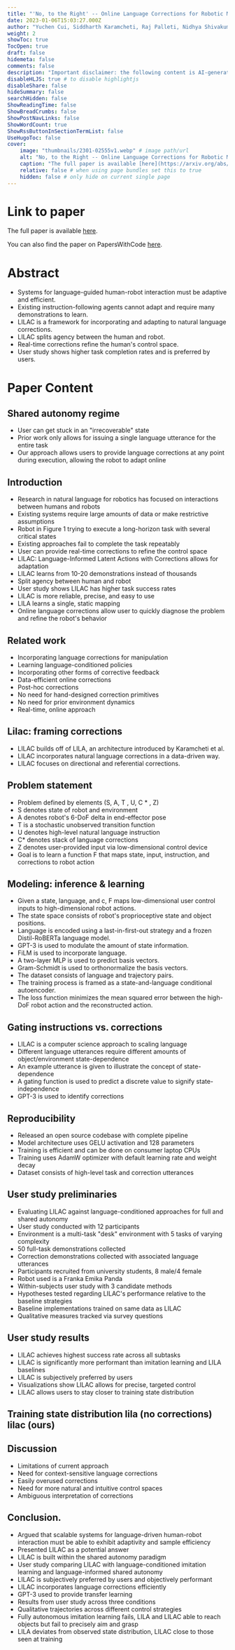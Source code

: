 ```yaml
---
title: "'No, to the Right' -- Online Language Corrections for Robotic Manipulation via Shared Autonomy"
date: 2023-01-06T15:03:27.000Z
author: "Yuchen Cui, Siddharth Karamcheti, Raj Palleti, Nidhya Shivakumar, Percy Liang, Dorsa Sadigh"
weight: 2
showToc: true
TocOpen: true
draft: false
hidemeta: false
comments: false
description: "Important disclaimer: the following content is AI-generated, please make sure to fact check the presented information by reading the full paper."
disableHLJS: true # to disable highlightjs
disableShare: false
hideSummary: false
searchHidden: false
ShowReadingTime: false
ShowBreadCrumbs: false
ShowPostNavLinks: false
ShowWordCount: true
ShowRssButtonInSectionTermList: false
UseHugoToc: false
cover:
    image: "thumbnails/2301-02555v1.webp" # image path/url
    alt: "No, to the Right -- Online Language Corrections for Robotic Manipulation via Shared Autonomy" # alt text
    caption: "The full paper is available [here](https://arxiv.org/abs/2301.02555)." # display caption under cover
    relative: false # when using page bundles set this to true
    hidden: false # only hide on current single page
---
```


# Link to paper
The full paper is available [here](https://arxiv.org/abs/2301.02555).

You can also find the paper on PapersWithCode [here](https://paperswithcode.com/paper/no-to-the-right-online-language-corrections).

# Abstract
- Systems for language-guided human-robot interaction must be adaptive and efficient.
- Existing instruction-following agents cannot adapt and require many demonstrations to learn.
- LILAC is a framework for incorporating and adapting to natural language corrections.
- LILAC splits agency between the human and robot.
- Real-time corrections refine the human's control space.
- User study shows higher task completion rates and is preferred by users.

# Paper Content

## Shared autonomy regime
- User can get stuck in an "irrecoverable" state
- Prior work only allows for issuing a single language utterance for the entire task
- Our approach allows users to provide language corrections at any point during execution, allowing the robot to adapt online

## Introduction
- Research in natural language for robotics has focused on interactions between humans and robots
- Existing systems require large amounts of data or make restrictive assumptions
- Robot in Figure 1 trying to execute a long-horizon task with several critical states
- Existing approaches fail to complete the task repeatably
- User can provide real-time corrections to refine the control space
- LILAC: Language-Informed Latent Actions with Corrections allows for adaptation
- LILAC learns from 10-20 demonstrations instead of thousands
- Split agency between human and robot
- User study shows LILAC has higher task success rates
- LILAC is more reliable, precise, and easy to use
- LILA learns a single, static mapping
- Online language corrections allow user to quickly diagnose the problem and refine the robot's behavior

## Related work
- Incorporating language corrections for manipulation
- Learning language-conditioned policies
- Incorporating other forms of corrective feedback
- Data-efficient online corrections
- Post-hoc corrections
- No need for hand-designed correction primitives
- No need for prior environment dynamics
- Real-time, online approach

## Lilac: framing corrections
- LILAC builds off of LILA, an architecture introduced by Karamcheti et al.
- LILAC incorporates natural language corrections in a data-driven way.
- LILAC focuses on directional and referential corrections.

## Problem statement
- Problem defined by elements (S, A, T , U, C * , Z)
- S denotes state of robot and environment
- A denotes robot's 6-DoF delta in end-effector pose
- T is a stochastic unobserved transition function
- U denotes high-level natural language instruction
- C* denotes stack of language corrections
- Z denotes user-provided input via low-dimensional control device
- Goal is to learn a function F that maps state, input, instruction, and corrections to robot action

## Modeling: inference & learning
- Given a state, language, and c, F maps low-dimensional user control inputs to high-dimensional robot actions.
- The state space consists of robot's proprioceptive state and object positions.
- Language is encoded using a last-in-first-out strategy and a frozen Distil-RoBERTa language model.
- GPT-3 is used to modulate the amount of state information.
- FiLM is used to incorporate language.
- A two-layer MLP is used to predict basis vectors.
- Gram-Schmidt is used to orthonormalize the basis vectors.
- The dataset consists of language and trajectory pairs.
- The training process is framed as a state-and-language conditional autoencoder.
- The loss function minimizes the mean squared error between the high-DoF robot action and the reconstructed action.

## Gating instructions vs. corrections
- LILAC is a computer science approach to scaling language
- Different language utterances require different amounts of object/environment state-dependence
- An example utterance is given to illustrate the concept of state-dependence
- A gating function is used to predict a discrete value to signify state-independence
- GPT-3 is used to identify corrections

## Reproducibility
- Released an open source codebase with complete pipeline
- Model architecture uses GELU activation and 128 parameters
- Training is efficient and can be done on consumer laptop CPUs
- Training uses AdamW optimizer with default learning rate and weight decay
- Dataset consists of high-level task and correction utterances

## User study preliminaries
- Evaluating LILAC against language-conditioned approaches for full and shared autonomy
- User study conducted with 12 participants
- Environment is a multi-task "desk" environment with 5 tasks of varying complexity
- 50 full-task demonstrations collected
- Correction demonstrations collected with associated language utterances
- Participants recruited from university students, 8 male/4 female
- Robot used is a Franka Emika Panda
- Within-subjects user study with 3 candidate methods
- Hypotheses tested regarding LILAC's performance relative to the baseline strategies
- Baseline implementations trained on same data as LILAC
- Qualitative measures tracked via survey questions

## User study results
- LILAC achieves highest success rate across all subtasks
- LILAC is significantly more performant than imitation learning and LILA baselines
- LILAC is subjectively preferred by users
- Visualizations show LILAC allows for precise, targeted control
- LILAC allows users to stay closer to training state distribution

## Training state distribution lila (no corrections) lilac (ours)

## Discussion
- Limitations of current approach
- Need for context-sensitive language corrections
- Easily overused corrections
- Need for more natural and intuitive control spaces
- Ambiguous interpretation of corrections

## Conclusion.
- Argued that scalable systems for language-driven human-robot interaction must be able to exhibit adaptivity and sample efficiency
- Presented LILAC as a potential answer
- LILAC is built within the shared autonomy paradigm
- User study comparing LILAC with language-conditioned imitation learning and language-informed shared autonomy
- LILAC is subjectively preferred by users and objectively performant
- LILAC incorporates language corrections efficiently
- GPT-3 used to provide transfer learning
- Results from user study across three conditions
- Qualitative trajectories across different control strategies
- Fully autonomous imitation learning fails, LILA and LILAC able to reach objects but fail to precisely aim and grasp
- LILA deviates from observed state distribution, LILAC close to those seen at training
